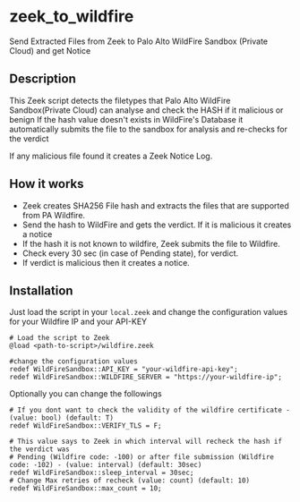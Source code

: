 # zeek_to_wildfire
Send Extracted Files from Zeek to Palo Alto  WildFire Sandbox (Private Cloud) and get Notice

## Description

This Zeek script detects the filetypes that Palo Alto WildFire Sandbox(Private Cloud) can analyse and check the HASH if it malicious or benign
If the hash value doesn't exists in WildFire's Database it automatically submits the file to the sandbox for analysis and re-checks for the verdict

If any malicious file found it creates a Zeek Notice Log.

## How it works

- Zeek creates SHA256 File hash and extracts the files that are supported from PA Wildfire.
- Send the hash to WildFire and gets the verdict. If it is malicious it creates a notice
- If the hash it is not known to wildfire, Zeek submits the file to Wildfire.
- Check every 30 sec (in case of Pending state), for verdict.
- If verdict is malicious then it creates a notice.

## Installation
Just load the script in your `local.zeek` and change the configuration values for your Wildfire IP and your API-KEY 

```
# Load the script to Zeek
@load <path-to-script>/wildfire.zeek

#change the configuration values
redef WildFireSandbox::API_KEY = "your-wildfire-api-key";
redef WildFireSandbox::WILDFIRE_SERVER = "https://your-wildfire-ip";
```

Optionally you can change the followings
```
# If you dont want to check the validity of the wildfire certificate - (value: bool) (default: T)
redef WildFireSandbox::VERIFY_TLS = F;

# This value says to Zeek in which interval will recheck the hash if the verdict was
# Pending (Wildfire code: -100) or after file submission (Wildfire code: -102) - (value: interval) (default: 30sec)
redef WildFireSandbox::sleep_interval = 30sec;
# Change Max retries of recheck (value: count) (default: 10)
redef WildFireSandbox::max_count = 10;
```


